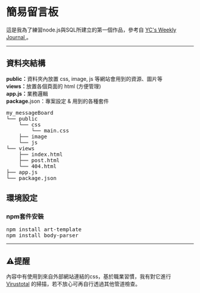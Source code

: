 <h1>簡易留言板</h1>
<p>這是我為了練習node.js與SQL所建立的第一個作品，參考自 <a href="https://ycjhuo.gitlab.io/blogs/NodeJS-Express-Build-Bulletins.html"> YC's Weekly Journal </a>。</p>
<hr>
<h2>資料夾結構</h2>
<p>
<strong>public：</strong>資料夾內放置 css, image, js 等網站會用到的資源、圖片等<br>
<strong>views：</strong>放置各個頁面的 html (方便管理)<br>
<strong>app.js：</strong>業務邏輯<br>
<strong>package.</strong>json：專案設定 & 用到的各種套件
</p>

<pre>
my_messageBoard
└── public
    └── css
        └── main.css
    ├── image
    └── js
└── views
    ├── index.html
    ├── post.html
    └── 404.html
├── app.js
└── package.json
</pre>

<h2>環境設定</h2>
<h3>npm套件安裝</h3>
<pre>
npm install art-template
npm install body-parser
</pre>
<hr>
<h2><span>&#9888;</span>提醒</h2>
<P>內容中有使用到來自外部網站連結的css，基於職業習慣，我有對它進行 <a href="https://www.virustotal.com/">Virustotal</a> 的掃描，若不放心可再自行透過其他管道檢查。</P>
